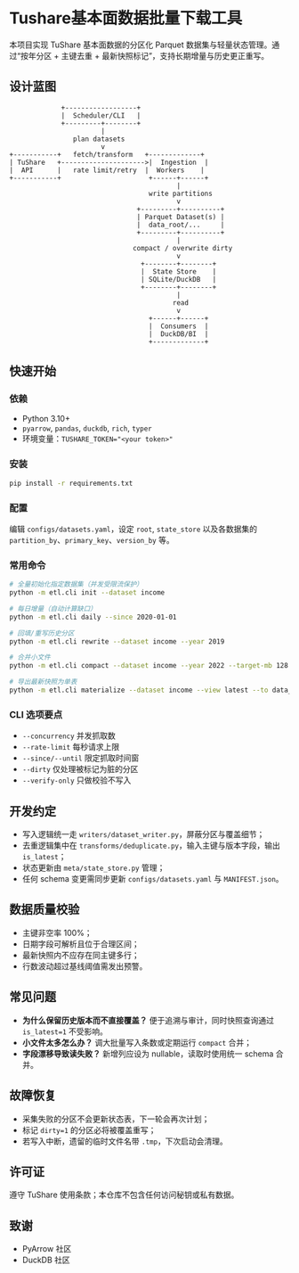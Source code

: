 # Tushare基本面数据批量下载工具

本项目实现 TuShare 基本面数据的分区化 Parquet 数据集与轻量状态管理。通过“按年分区 + 主键去重 + 最新快照标记”，支持长期增量与历史更正重写。

## 设计蓝图

```
             +------------------+
             |  Scheduler/CLI   |
             +---------+--------+
                       |
                plan datasets
                       v
+-----------+   fetch/transform   +-------------+
| TuShare   +--------------------->|  Ingestion  |
|  API      |   rate limit/retry  |  Workers    |
+-----------+                      +------+------+
                                          |
                                   write partitions
                                          v
                                +---------+----------+
                                | Parquet Dataset(s) |
                                |  data_root/...     |
                                +---------+----------+
                                          |
                               compact / overwrite dirty
                                          v
                                 +--------+--------+
                                 |  State Store    |
                                 | SQLite/DuckDB   |
                                 +--------+--------+
                                          |
                                         read
                                          v
                                   +------+------+
                                   |  Consumers  |
                                   |  DuckDB/BI  |
                                   +-------------+
```

## 快速开始

### 依赖

* Python 3.10+
* `pyarrow`, `pandas`, `duckdb`, `rich`, `typer`
* 环境变量：`TUSHARE_TOKEN="<your token>"`

### 安装

```bash
pip install -r requirements.txt
```

### 配置

编辑 `configs/datasets.yaml`，设定 `root`, `state_store` 以及各数据集的 `partition_by`、`primary_key`、`version_by` 等。

### 常用命令

```bash
# 全量初始化指定数据集（并发受限流保护）
python -m etl.cli init --dataset income

# 每日增量（自动计算缺口）
python -m etl.cli daily --since 2020-01-01

# 回填/重写历史分区
python -m etl.cli rewrite --dataset income --year 2019

# 合并小文件
python -m etl.cli compact --dataset income --year 2022 --target-mb 128

# 导出最新快照为单表
python -m etl.cli materialize --dataset income --view latest --to data_root/materialized/income_latest.parquet
```

### CLI 选项要点

* `--concurrency` 并发抓取数
* `--rate-limit` 每秒请求上限
* `--since/--until` 限定抓取时间窗
* `--dirty` 仅处理被标记为脏的分区
* `--verify-only` 只做校验不写入

## 开发约定

* 写入逻辑统一走 `writers/dataset_writer.py`，屏蔽分区与覆盖细节；
* 去重逻辑集中在 `transforms/deduplicate.py`，输入主键与版本字段，输出 `is_latest`；
* 状态更新由 `meta/state_store.py` 管理；
* 任何 schema 变更需同步更新 `configs/datasets.yaml` 与 `MANIFEST.json`。

## 数据质量校验

* 主键非空率 100%；
* 日期字段可解析且位于合理区间；
* 最新快照内不应存在同主键多行；
* 行数波动超过基线阈值需发出预警。

## 常见问题

* **为什么保留历史版本而不直接覆盖？** 便于追溯与审计，同时快照查询通过 `is_latest=1` 不受影响。
* **小文件太多怎么办？** 调大批量写入条数或定期运行 `compact` 合并；
* **字段漂移导致读失败？** 新增列应设为 nullable，读取时使用统一 schema 合并。

## 故障恢复

* 采集失败的分区不会更新状态表，下一轮会再次计划；
* 标记 `dirty=1` 的分区必将被覆盖重写；
* 若写入中断，遗留的临时文件名带 `.tmp`，下次启动会清理。

## 许可证

遵守 TuShare 使用条款；本仓库不包含任何访问秘钥或私有数据。

## 致谢

* PyArrow 社区
* DuckDB 社区

